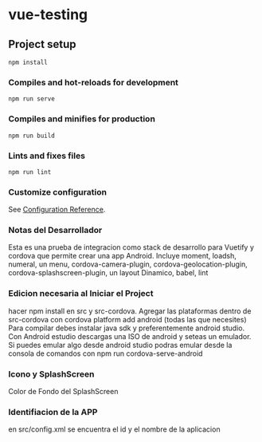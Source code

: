# vue-testing

## Project setup
```
npm install
```

### Compiles and hot-reloads for development
```
npm run serve
```

### Compiles and minifies for production
```
npm run build
```

### Lints and fixes files
```
npm run lint
```

### Customize configuration
See [Configuration Reference](https://cli.vuejs.org/config/).

### Notas del Desarrollador
Esta es una prueba de integracion como stack de desarrollo para Vuetify y cordova que permite crear
una app Android. Incluye moment, loadsh, numeral, un menu, cordova-camera-plugin, cordova-geolocation-plugin, 
cordova-splashscreen-plugin, un layout Dinamico, babel, lint

### Edicion necesaria al Iniciar el Project
hacer npm install en src y src-cordova. Agregar las plataformas dentro de src-cordova con cordova platform add android (todas las que necesites)
Para compilar debes instalar java sdk y preferentemente android studio. Con Android estudio descargas una ISO de android y seteas
un emulador. Si puedes emular algo desde android studio podras emular desde la consola de comandos con npm run cordova-serve-android

### Icono y SplashScreen
Color de Fondo del SplashScreen

### Identifiacion de la APP
en src/config.xml se encuentra el id y el nombre de la aplicacion